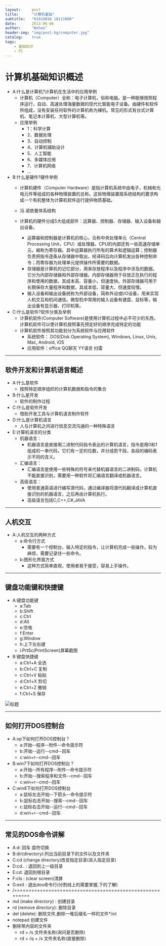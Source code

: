 ```yaml
---
layout:     post
title:      "计算机基础"
subtitle:   "01010010 10111000"
date:       2013-06-06
author:     "Wxhao"
header-img: "img/post-bg/computer.jpg"
catalog:    true
tags:
    - 基础知识 
    - PC
---
```


# 计算机基础知识概述
* A:什么是计算机?计算机在生活中的应用举例
	* 计算机（Computer）全称：电子计算机，俗称电脑。是一种能够按照程序运行，自动、高速处理海量数据的现代化智能电子设备。由硬件和软件所组成，没有安装任何软件的计算机称为裸机。常见的形式有台式计算机、笔记本计算机、大型计算机等。
	* 应用举例
		* 1：科学计算
		* 2、数据处理
		* 3、自动控制
		* 4、计算机辅助设计
		* 5、人工智能
		* 6、多媒体应用
		* 7、计算机网络
		* ... 
* B:什么是硬件?硬件举例
	* 计算机硬件（Computer Hardware）是指计算机系统中由电子，机械和光电元件等组成的各种物理装置的总称。这些物理装置按系统结构的要求构成一个有机整体为计算机软件运行提供物质基础。
	* 冯.诺依曼体系结构
	* 计算机的硬件分成5大组成部件：运算器、控制器、存储器、输入设备和输出设备。
	
		* 运算器和控制器是计算机的核心，合称中央处理单元（Central Processing Unit，CPU）或处理器。CPU的内部还有一些高速存储单元，被称为寄存器。其中运算器执行所有的算术和逻辑运算；控制器负责把指令逐条从存储器中取出，经译码后向计算机发出各种控制命令；而寄存器为处理单元提供操作所需要的数据。
		* 存储器是计算机的记忆部分，用来存放程序以及程序中涉及的数据。它分为内部存储器和外部存储器。内部存储器用于存放正在执行的程序和使用的数据，其成本高、容量小，但速度快。外部存储器可用于长期保存大量程序和数据，其成本低、容量大，但速度较慢。
		* 输入设备和输出设备统称为外部设备，简称外设或I/O设备，用来实现人机交互和机间通信。微型机中常用的输入设备有键盘、鼠标等，输出设备有显示器、打印机等。
* C:什么是软件?软件分类及举例
	* 计算机软件(Computer Software)是使用计算机过程中必不可少的东西，计算机软件可以使计算机按照事先预定好的顺序完成特定的功能
	* 计算机软件按照其功能划分为系统软件与应用软件
		* 系统软件： DOS(Disk Operating System), Windows, Linux, Unix, Mac, Android, iOS
		* 应用软件：office  QQ聊天  YY语言  扫雷

------

## 软件开发和计算机语言概述
* A:什么是软件
	* 按照特定顺序组织的计算机数据和指令的集合
* B:什么是开发
	* 软件的制作过程
* C:什么是软件开发
	* 借助开发工具与计算机语言制作软件 
* D:什么是计算机语言
	* 人与计算机之间进行信息交流沟通的一种特殊语言
* E:计算机语言的分类
	* 机器语言：
		* 机器语言是直接用二进制代码指令表达的计算机语言，指令是用0和1组成的一串代码，它们有一定的位数，并分成若干段，各段的编码表示不同的含义。
	* 汇编语言：
		* 汇编语言是使用一些特殊的符号来代替机器语言的二进制码，计算机不能直接识别，需要用一种软件将汇编语言翻译成机器语言。
	* 高级语言：  
		* 使用普通英语进行编写源代码，通过编译器将源代码翻译成计算机直接识别的机器语言，之后再由计算机执行。
		* 高级语言包括C,C++,C#,JAVA

------

## 人机交互
* A:人机交互的两种方式
	* a:命令行方式 
		* 需要有一个控制台，输入特定的指令，让计算机完成一些操作。较为麻烦，需要记录住一些命令。 
	* b:图形化界面方式
		* 这种方式简单直观，使用者易于接受，容易上手操作。

------
	
## 键盘功能键和快捷键
* A:键盘功能键
	* a:Tab
	* b:Shift
	* c:Ctrl
	* d:Alt
	* e:空格	
	* f:Enter
	* g:Window
	* h:上下左右键
	* i:PrtSc(PrintScreen)屏幕截图
* B:键盘快捷键
	* a:Ctrl+A	全选
	* b:Ctrl+C	复制
	* c:Ctrl+V	粘贴
	* d:Ctrl+X	剪切
	* e:Ctrl+Z	撤销
	* f:Ctrl+S	保存

![标题](http://wxhao2.duapp.com/blog/post-in/20130606/jianpan.jpg)


------

## 如何打开DOS控制台
* A:xp下如何打开DOS控制台？
	* a:开始--程序--附件--命令提示符
	* b:开始--运行--cmd--回车
	* c:win+r--cmd--回车
* B:win7下如何打开DOS控制台？
	* a:开始--所有程序--附件--命令提示符
	* b:开始--搜索程序和文件--cmd--回车
	* c:win+r--cmd--回车
* C:win8下如何打开DOS控制台
	* a:鼠标左击开始--下箭头--命令提示符
	* b:鼠标右击开始--搜索--cmd--回车
	* c:鼠标右击开始--运行--cmd--回车
	* d:win+r--cmd--回车

------

## 常见的DOS命令讲解
* A:d: 回车	盘符切换
* B:dir(directory):列出当前目录下的文件以及文件夹
* C:cd (change directory)改变指定目录(进入指定目录)
* D:cd.. : 退回到上一级目录
* E:cd\: 退回到根目录
* F:cls : (clear screen)清屏
* G:exit : 退出dos命令行(分割线上的需要掌握,下的了解)
* /=========================================================
* md (make directory) : 创建目录
* rd (remove directory): 删除目录
* del (delete): 删除文件,删除一堆后缀名一样的文件*.txt
* notepad 创建文件
* 删除带内容的文件夹
	* rd + /s	文件夹名称(询问是否删除)
	* rd + /q + /s 文件夹名称(直接删除)